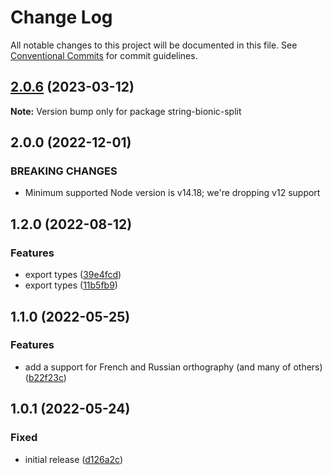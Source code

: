# Change Log

All notable changes to this project will be documented in this file.
See [Conventional Commits](https://conventionalcommits.org) for commit guidelines.

## [2.0.6](https://github.com/codsen/codsen/compare/string-bionic-split@2.0.5...string-bionic-split@2.0.6) (2023-03-12)

**Note:** Version bump only for package string-bionic-split

## 2.0.0 (2022-12-01)

### BREAKING CHANGES

- Minimum supported Node version is v14.18; we're dropping v12 support

## 1.2.0 (2022-08-12)

### Features

- export types ([39e4fcd](https://github.com/codsen/codsen/commit/39e4fcd03739975fa5c692924488691100c628d8))
- export types ([11b5fb9](https://github.com/codsen/codsen/commit/11b5fb936ce20e0a77c3a09806773e1cd7695c50))

## 1.1.0 (2022-05-25)

### Features

- add a support for French and Russian orthography (and many of others) ([b22f23c](https://github.com/codsen/codsen/commit/b22f23ce7ee20afed84a400fc5f55a1250e3a5a4))

## 1.0.1 (2022-05-24)

### Fixed

- initial release ([d126a2c](https://github.com/codsen/codsen/commit/d126a2c775763b8688354ce6fb7954062cab7d97))
